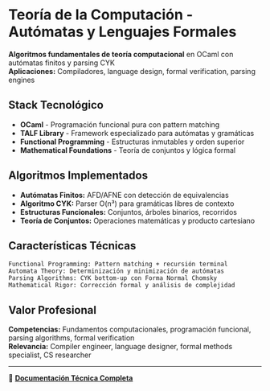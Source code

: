 # Teoría de la Computación - Autómatas y Lenguajes Formales

**Algoritmos fundamentales de teoría computacional** en OCaml con autómatas finitos y parsing CYK  
**Aplicaciones:** Compiladores, language design, formal verification, parsing engines

## Stack Tecnológico
- **OCaml** - Programación funcional pura con pattern matching
- **TALF Library** - Framework especializado para autómatas y gramáticas
- **Functional Programming** - Estructuras inmutables y orden superior
- **Mathematical Foundations** - Teoría de conjuntos y lógica formal

## Algoritmos Implementados
- **Autómatas Finitos:** AFD/AFNE con detección de equivalencias
- **Algoritmo CYK:** Parser O(n³) para gramáticas libres de contexto
- **Estructuras Funcionales:** Conjuntos, árboles binarios, recorridos
- **Teoría de Conjuntos:** Operaciones matemáticas y producto cartesiano

## Características Técnicas
```
Functional Programming: Pattern matching + recursión terminal
Automata Theory: Determinización y minimización de autómatas
Parsing Algorithms: CYK bottom-up con Forma Normal Chomsky
Mathematical Rigor: Corrección formal y análisis de complejidad
```

## Valor Profesional
**Competencias:** Fundamentos computacionales, programación funcional, parsing algorithms, formal verification  
**Relevancia:** Compiler engineer, language designer, formal methods specialist, CS researcher

---
📘 **[Documentación Técnica Completa](README_TECNICO.md)**
